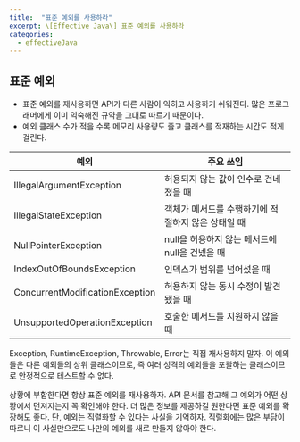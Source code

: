 ```yaml
---
title:  "표준 예외를 사용하라"
excerpt: \[Effective Java\] 표준 예외를 사용하라
categories:
  - effectiveJava
---
```


## 표준 예외
- 표준 예외를 재사용하면 API가 다른 사람이 익히고 사용하기 쉬워진다. 많은 프로그래머에게 이미 익숙해진 규약을 그대로 따르기 때문이다.
- 예외 클래스 수가 적을 수록 메모리 사용량도 줄고 클래스를 적재하는 시간도 적게 걸린다.


예외 | 주요 쓰임
---- | ----
IllegalArgumentException | 허용되지 않는 값이 인수로 건네졌을 때
IllegalStateException | 객체가 메서드를 수행하기에 적절하지 않은 상태일 때
NullPointerException | null을 허용하지 않는 메서드에 null을 건넸을 때
IndexOutOfBoundsException | 인덱스가 범위를 넘어섰을 때
ConcurrentModificationException | 허용하지 않는 동시 수정이 발견됐을 때
UnsupportedOperationException | 호출한 메서드를 지원하지 않을 때

Exception, RuntimeException, Throwable, Error는 직접 재사용하지 말자. 이 예외들은 다른 예외들의 상위 클래스이므로, 즉 여러 성격의 예외들을 포괄하는 클래스이므로 안정적으로 테스트할 수 없다.  


상황에 부합한다면 항상 표준 예외를 재사용하자. API 문서를 참고해 그 예외가 어떤 상황에서 던져지는지 꼭 확인해야 한다. 더 많은 정보를 제공하길 원한다면 표준 예외를 확장해도 좋다. 단, 예외는 직렬화할 수 있다는 사실을 기억하자. 직렬화에는 많은 부담이 따르니 이 사실만으로도 나만의 예외를 새로 만들지 않아야 한다.